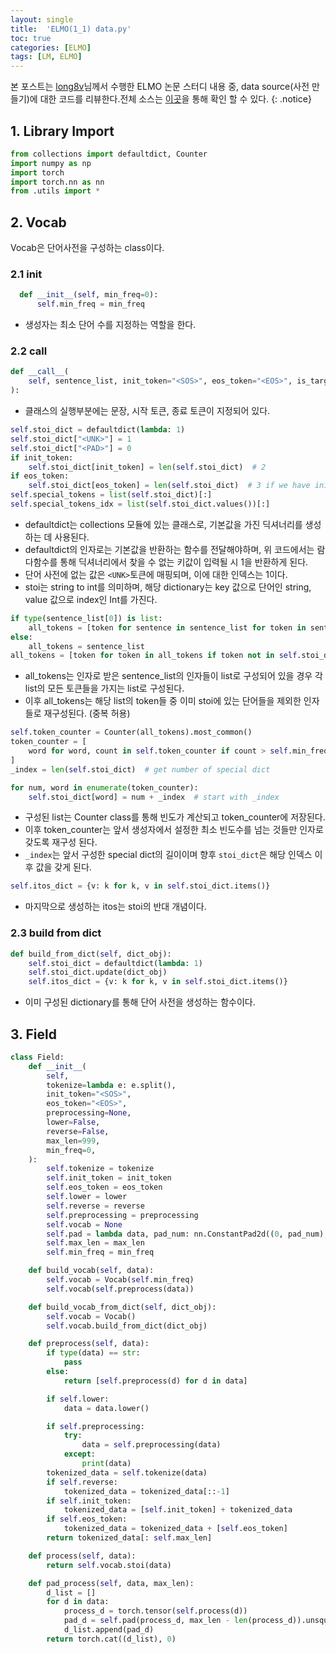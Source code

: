 ```yaml
---
layout: single
title:  'ELMO(1_1) data.py'
toc: true
categories: [ELMO]
tags: [LM, ELMO]
---
```


본 포스트는 [long8v](https://github.com/long8v)님께서 수행한 ELMO 논문 스터디 내용 중, data source(사전 만들기)에 대한 코드를 리뷰한다.전체 소스는 [이곳](https://github.com/long8v/torch_study)을 통해 확인 할 수 있다.
{: .notice}

## 1. Library Import

````python
from collections import defaultdict, Counter
import numpy as np
import torch
import torch.nn as nn
from .utils import *
````

## 2. Vocab

Vocab은 단어사전을 구성하는 class이다.

### 2.1 init

````python
  def __init__(self, min_freq=0):
      self.min_freq = min_freq
````

- 생성자는 최소 단어 수를 지정하는 역할을 한다.

### 2.2 call

````python
def __call__(
    self, sentence_list, init_token="<SOS>", eos_token="<EOS>", is_target=False
):
````

- 클래스의 실행부분에는 문장, 시작 토큰, 종료 토큰이 지정되어 있다.

````python
self.stoi_dict = defaultdict(lambda: 1)
self.stoi_dict["<UNK>"] = 1
self.stoi_dict["<PAD>"] = 0
if init_token:
    self.stoi_dict[init_token] = len(self.stoi_dict)  # 2
if eos_token:
    self.stoi_dict[eos_token] = len(self.stoi_dict)  # 3 if we have init token
self.special_tokens = list(self.stoi_dict)[:]
self.special_tokens_idx = list(self.stoi_dict.values())[:]
````

- defaultdict는 collections 모듈에 있는 클래스로, 기본값을 가진 딕셔너리를 생성하는 데 사용된다.
- defaultdict의 인자로는 기본값을 반환하는 함수를 전달해야하며, 위 코드에서는 람다함수를 통해 딕셔너리에서 찾을 수 없는 키값이 입력될 시 1을 반환하게 된다.
- 단어 사전에 없는 값은 `<UNK>`토큰에 매핑되며, 이에 대한 인덱스는 1이다.
- stoi는 string to int를 의미하며, 해당 dictionary는 key 값으로 단어인 string, value 값으로 index인 Int를 가진다.

````python
if type(sentence_list[0]) is list:
    all_tokens = [token for sentence in sentence_list for token in sentence]
else:
    all_tokens = sentence_list
all_tokens = [token for token in all_tokens if token not in self.stoi_dict]
````

- all_tokens는 인자로 받은 sentence_list의 인자들이 list로 구성되어 있을 경우 각 list의 모든 토큰들을 가지는 list로 구성된다.
- 이후 all_tokens는 해당 list의 token들 중 이미 stoi에 있는 단어들을 제외한 인자들로 재구성된다. (중복 허용)

````python
self.token_counter = Counter(all_tokens).most_common()
token_counter = [
    word for word, count in self.token_counter if count > self.min_freq
]
_index = len(self.stoi_dict)  # get number of special dict

for num, word in enumerate(token_counter):
    self.stoi_dict[word] = num + _index  # start with _index
````

- 구성된 list는 Counter class를 통해 빈도가 계산되고 token_counter에 저장된다.
- 이후 token_counter는 앞서 생성자에서 설정한 최소 빈도수를 넘는 것들만 인자로 갖도록 재구성 된다.
- `_index`는 앞서 구성한 special dict의 길이이며 향후 `stoi_dict`은 해당 인덱스 이후 값을 갖게 된다.

````python
self.itos_dict = {v: k for k, v in self.stoi_dict.items()}
````

- 마지막으로 생성하는 itos는 stoi의 반대 개념이다.

### 2.3 build from dict

````python
def build_from_dict(self, dict_obj):
    self.stoi_dict = defaultdict(lambda: 1)
    self.stoi_dict.update(dict_obj)
    self.itos_dict = {v: k for k, v in self.stoi_dict.items()}
````

- 이미 구성된 dictionary를 통해 단어 사전을 생성하는 함수이다.

## 3. Field

````python
class Field:
    def __init__(
        self,
        tokenize=lambda e: e.split(),
        init_token="<SOS>",
        eos_token="<EOS>",
        preprocessing=None,
        lower=False,
        reverse=False,
        max_len=999,
        min_freq=0,
    ):
        self.tokenize = tokenize
        self.init_token = init_token
        self.eos_token = eos_token
        self.lower = lower
        self.reverse = reverse
        self.preprocessing = preprocessing
        self.vocab = None
        self.pad = lambda data, pad_num: nn.ConstantPad2d((0, pad_num), 0)(data)
        self.max_len = max_len
        self.min_freq = min_freq

    def build_vocab(self, data):
        self.vocab = Vocab(self.min_freq)
        self.vocab(self.preprocess(data))

    def build_vocab_from_dict(self, dict_obj):
        self.vocab = Vocab()
        self.vocab.build_from_dict(dict_obj)

    def preprocess(self, data):
        if type(data) == str:
            pass
        else:
            return [self.preprocess(d) for d in data]

        if self.lower:
            data = data.lower()

        if self.preprocessing:
            try:
                data = self.preprocessing(data)
            except:
                print(data)
        tokenized_data = self.tokenize(data)
        if self.reverse:
            tokenized_data = tokenized_data[::-1]
        if self.init_token:
            tokenized_data = [self.init_token] + tokenized_data
        if self.eos_token:
            tokenized_data = tokenized_data + [self.eos_token]
        return tokenized_data[: self.max_len]

    def process(self, data):
        return self.vocab.stoi(data)

    def pad_process(self, data, max_len):
        d_list = []
        for d in data:
            process_d = torch.tensor(self.process(d))
            pad_d = self.pad(process_d, max_len - len(process_d)).unsqueeze(0)
            d_list.append(pad_d)
        return torch.cat((d_list), 0)
````


